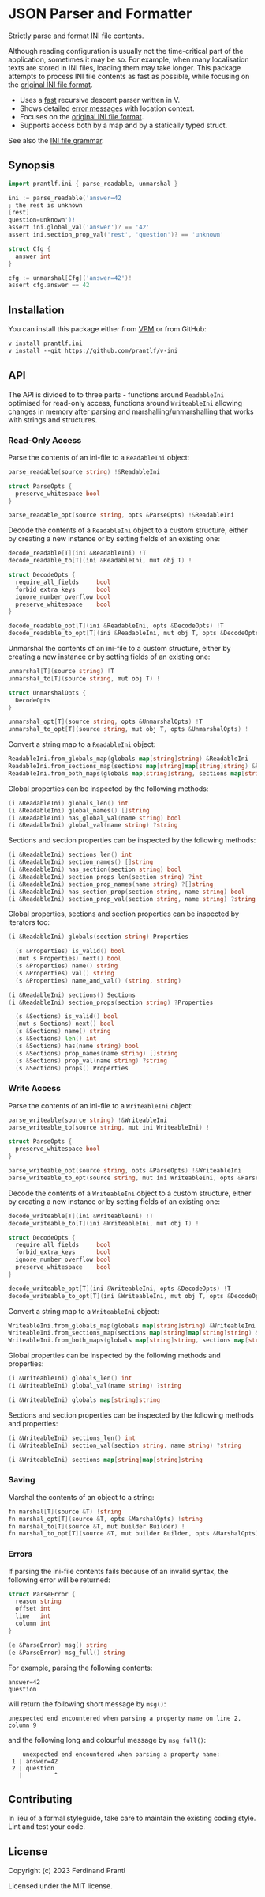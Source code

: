 # JSON Parser and Formatter

Strictly parse and format INI file contents.

Although reading configuration is usually not the time-critical part of the application, sometimes it may be so. For example, when many localisation texts are stored in INI files, loading them may take longer. This package attempts to process INI file contents as fast as possible, while focusing on the [original INI file format].

* Uses a [fast](bench/README.md) recursive descent parser written in V.
* Shows detailed [error messages](#errors) with location context.
* Focuses on the [original INI file format].
* Supports access both by a map and by a statically typed struct.

See also the [INI file grammar].

## Synopsis

```go
import prantlf.ini { parse_readable, unmarshal }

ini := parse_readable('answer=42
; the rest is unknown
[rest]
question=unknown')!
assert ini.global_val('answer')? == '42'
assert ini.section_prop_val('rest', 'question')? == 'unknown'

struct Cfg {
  answer int
}

cfg := unmarshal[Cfg]('answer=42')!
assert cfg.answer == 42
```

## Installation

You can install this package either from [VPM] or from GitHub:

```txt
v install prantlf.ini
v install --git https://github.com/prantlf/v-ini
```

## API

The API is divided to to three parts - functions around `ReadableIni` optimised for read-only access, functions around `WriteableIni` allowing changes in memory after parsing and marshalling/unmarshalling that works with strings and structures.

### Read-Only Access

Parse the contents of an ini-file to a `ReadableIni` object:

```go
parse_readable(source string) !&ReadableIni

struct ParseOpts {
  preserve_whitespace bool
}

parse_readable_opt(source string, opts &ParseOpts) !&ReadableIni
```

Decode the contents of a `ReadableIni` object to a custom structure, either by creating a new instance or by setting fields of an existing one:

```go
decode_readable[T](ini &ReadableIni) !T
decode_readable_to[T](ini &ReadableIni, mut obj T) !

struct DecodeOpts {
  require_all_fields     bool
  forbid_extra_keys      bool
  ignore_number_overflow bool
  preserve_whitespace    bool
}

decode_readable_opt[T](ini &ReadableIni, opts &DecodeOpts) !T
decode_readable_to_opt[T](ini &ReadableIni, mut obj T, opts &DecodeOpts) !
```

Unmarshal the contents of an ini-file to a custom structure, either by creating a new instance or by setting fields of an existing one:

```go
unmarshal[T](source string) !T
unmarshal_to[T](source string, mut obj T) !

struct UnmarshalOpts {
  DecodeOpts
}

unmarshal_opt[T](source string, opts &UnmarshalOpts) !T
unmarshal_to_opt[T](source string, mut obj T, opts &UnmarshalOpts) !
```

Convert a string map to a `ReadableIni` object:

```go
ReadableIni.from_globals_map(globals map[string]string) &ReadableIni
ReadableIni.from_sections_map(sections map[string]map[string]string) &ReadableIni
ReadableIni.from_both_maps(globals map[string]string, sections map[string]map[string]string) &ReadableIni
```

Global properties can be inspected by the following methods:

```go
(i &ReadableIni) globals_len() int
(i &ReadableIni) global_names() []string
(i &ReadableIni) has_global_val(name string) bool
(i &ReadableIni) global_val(name string) ?string
```

Sections and section properties can be inspected by the following methods:

```go
(i &ReadableIni) sections_len() int
(i &ReadableIni) section_names() []string
(i &ReadableIni) has_section(section string) bool
(i &ReadableIni) section_props_len(section string) ?int
(i &ReadableIni) section_prop_names(name string) ?[]string
(i &ReadableIni) has_section_prop(section string, name string) bool
(i &ReadableIni) section_prop_val(section string, name string) ?string
```

Global properties, sections and section properties can be inspected by iterators too:

```go
(i &ReadableIni) globals(section string) Properties

  (s &Properties) is_valid() bool
  (mut s Properties) next() bool
  (s &Properties) name() string
  (s &Properties) val() string
  (s &Properties) name_and_val() (string, string)

(i &ReadableIni) sections() Sections
(i &ReadableIni) section_props(section string) ?Properties

  (s &Sections) is_valid() bool
  (mut s Sections) next() bool
  (s &Sections) name() string
  (s &Sections) len() int
  (s &Sections) has(name string) bool
  (s &Sections) prop_names(name string) []string
  (s &Sections) prop_val(name string) ?string
  (s &Sections) props() Properties
```

### Write Access

Parse the contents of an ini-file to a `WriteableIni` object:

```go
parse_writeable(source string) !&WriteableIni
parse_writeable_to(source string, mut ini WriteableIni) !

struct ParseOpts {
  preserve_whitespace bool
}

parse_writeable_opt(source string, opts &ParseOpts) !&WriteableIni
parse_writeable_to_opt(source string, mut ini WriteableIni, opts &ParseOpts) !
```

Decode the contents of a `WriteableIni` object to a custom structure, either by creating a new instance or by setting fields of an existing one:

```go
decode_writeable[T](ini &WriteableIni) !T
decode_writeable_to[T](ini &WriteableIni, mut obj T) !

struct DecodeOpts {
  require_all_fields     bool
  forbid_extra_keys      bool
  ignore_number_overflow bool
  preserve_whitespace    bool
}

decode_writeable_opt[T](ini &WriteableIni, opts &DecodeOpts) !T
decode_writeable_to_opt[T](ini &WriteableIni, mut obj T, opts &DecodeOpts) !
```

Convert a string map to a `WriteableIni` object:

```go
WriteableIni.from_globals_map(globals map[string]string) &WriteableIni
WriteableIni.from_sections_map(sections map[string]map[string]string) &WriteableIni
WriteableIni.from_both_maps(globals map[string]string, sections map[string]map[string]string) &WriteableIni
```

Global properties can be inspected by the following methods and properties:

```go
(i &WriteableIni) globals_len() int
(i &WriteableIni) global_val(name string) ?string

(i &WriteableIni) globals map[string]string
```

Sections and section properties can be inspected by the following methods and properties:

```go
(i &WriteableIni) sections_len() int
(i &WriteableIni) section_val(section string, name string) ?string

(i &WriteableIni) sections map[string]map[string]string
```

### Saving

Marshal the contents of an object to a string:

```go
fn marshal[T](source &T) !string
fn marshal_opt[T](source &T, opts &MarshalOpts) !string
fn marshal_to[T](source &T, mut builder Builder) !
fn marshal_to_opt[T](source &T, mut builder Builder, opts &MarshalOpts) !
```

### Errors

If parsing the ini-file contents fails because of an invalid syntax, the following error will be returned:

```go
struct ParseError {
  reason string
  offset int
  line   int
  column int
}

(e &ParseError) msg() string
(e &ParseError) msg_full() string
```

For example, parsing the following contents:

    answer=42
    question

will return the following short message by `msg()`:

    unexpected end encountered when parsing a property name on line 2, column 9

and the following long and colourful message by `msg_full()`:

		unexpected end encountered when parsing a property name:
     1 | answer=42
     2 | question
       |         ^

## Contributing

In lieu of a formal styleguide, take care to maintain the existing coding style. Lint and test your code.

## License

Copyright (c) 2023 Ferdinand Prantl

Licensed under the MIT license.

[VPM]: https://vpm.vlang.io/packages/prantlf.ini
[original INI file format]: https://en.wikipedia.org/wiki/INI_file#Example
[INI file grammar]: ./doc/grammar.md#ini-file-grammar
